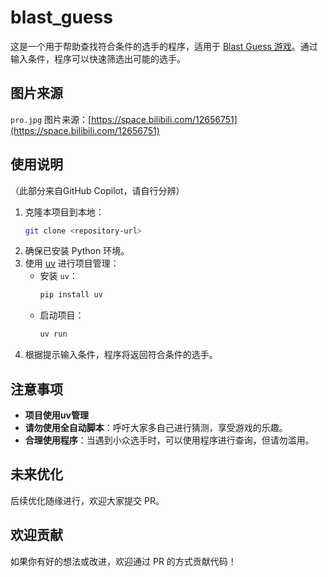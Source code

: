 # blast_guess

这是一个用于帮助查找符合条件的选手的程序，适用于 [Blast Guess 游戏](https://blast.tv/counter-strikle)。通过输入条件，程序可以快速筛选出可能的选手。

## 图片来源

`pro.jpg` 图片来源：[https://space.bilibili.com/12656751](https://space.bilibili.com/12656751)

## 使用说明
（此部分来自GitHub Copilot，请自行分辨）

1. 克隆本项目到本地：
   ```bash
   git clone <repository-url>
   ```
2. 确保已安装 Python 环境。
3. 使用 [uv](https://github.com/uvicorn/uv) 进行项目管理：
   - 安装 `uv`：
     ```bash
     pip install uv
     ```
   - 启动项目：
     ```bash
     uv run
     ```
4. 根据提示输入条件，程序将返回符合条件的选手。

## 注意事项

- **项目使用uv管理**
- **请勿使用全自动脚本**：呼吁大家多自己进行猜测，享受游戏的乐趣。
- **合理使用程序**：当遇到小众选手时，可以使用程序进行查询，但请勿滥用。

## 未来优化

后续优化随缘进行，欢迎大家提交 PR。

## 欢迎贡献

如果你有好的想法或改进，欢迎通过 PR 的方式贡献代码！

